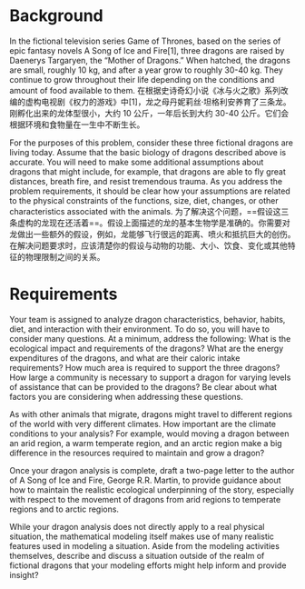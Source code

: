 # Background
In the fictional television series Game of Thrones, based on the series of epic fantasy novels A Song of Ice and Fire[1], three dragons are raised by Daenerys Targaryen, the “Mother of Dragons.” When hatched, the dragons are small, roughly 10 kg, and after a year grow to roughly 30-40 kg. They continue to grow throughout their life depending on the conditions and amount of food available to them.
在根据史诗奇幻小说《冰与火之歌》系列改编的虚构电视剧《权力的游戏》中[1]，龙之母丹妮莉丝·坦格利安养育了三条龙。刚孵化出来的龙体型很小，大约 10 公斤，一年后长到大约 30-40 公斤。它们会根据环境和食物量在一生中不断生长。

For the purposes of this problem, consider these three fictional dragons are living today. Assume that the basic biology of dragons described above is accurate. You will need to make some additional assumptions about dragons that might include, for example, that dragons are able to fly great distances, breath fire, and resist tremendous trauma. As you address the problem requirements, it should be clear how your assumptions are related to the physical constraints of the functions, size, diet, changes, or other characteristics associated with the animals.
为了解决这个问题，==假设这三条虚构的龙现在还活着==。假设上面描述的龙的基本生物学是准确的。你需要对龙做出一些额外的假设，例如，龙能够飞行很远的距离、喷火和抵抗巨大的创伤。在解决问题要求时，应该清楚你的假设与动物的功能、大小、饮食、变化或其他特征的物理限制之间的关系。

# Requirements
Your team is assigned to analyze dragon characteristics, behavior, habits, diet, and interaction with their environment. To do so, you will have to consider many questions. At a minimum, address the following: What is the ecological impact and requirements of the dragons? What are the energy expenditures of the dragons, and what are their caloric intake requirements? How much area is required to support the three dragons? How large a community is necessary to support a dragon for varying levels of assistance that can be provided to the dragons? Be clear about what factors you are considering when addressing these questions.

As with other animals that migrate, dragons might travel to different regions of the world with very different climates. How important are the climate conditions to your analysis? For example, would moving a dragon between an arid region, a warm temperate region, and an arctic region make a big difference in the resources required to maintain and grow a dragon?

Once your dragon analysis is complete, draft a two-page letter to the author of A Song of Ice and Fire, George R.R. Martin, to provide guidance about how to maintain the realistic ecological underpinning of the story, especially with respect to the movement of dragons from arid regions to temperate regions and to arctic regions.

While your dragon analysis does not directly apply to a real physical situation, the mathematical modeling itself makes use of many realistic features used in modeling a situation. Aside from the modeling activities themselves, describe and discuss a situation outside of the realm of fictional dragons that your modeling efforts might help inform and provide insight?